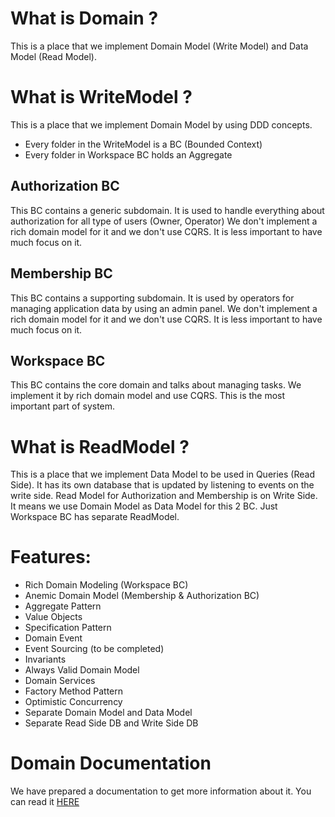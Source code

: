 
# What is Domain ?
This is a place that we implement Domain Model (Write Model) and Data Model (Read Model).

# What is WriteModel ?
This is a place that we implement Domain Model by using DDD concepts.
- Every folder in the WriteModel is a BC (Bounded Context)
- Every folder in Workspace BC holds an Aggregate


## Authorization BC
This BC contains a generic subdomain. It is used to handle everything about authorization for all type of users (Owner, Operator)
We don't implement a rich domain model for it and we don't use CQRS. It is less important to have much focus on it.


## Membership BC
This BC contains a supporting subdomain. It is used by operators for managing application data by using an admin panel.
We don't implement a rich domain model for it and we don't use CQRS. It is less important to have much focus on it.

## Workspace BC
This BC contains the core domain and talks about managing tasks. We implement it by rich domain model and use CQRS. This is the most important part of system.

# What is ReadModel ?
This is a place that we implement Data Model to be used in Queries (Read Side). It has its own database that is updated by listening to events on the write side.
Read Model for Authorization and Membership is on Write Side. It means we use Domain Model as Data Model for this 2 BC.
Just Workspace BC has separate ReadModel.


# Features:

- Rich Domain Modeling (Workspace BC)
- Anemic Domain Model (Membership & Authorization BC)
- Aggregate Pattern
- Value Objects
- Specification Pattern
- Domain Event
- Event Sourcing (to be completed)
- Invariants
- Always Valid Domain Model
- Domain Services
- Factory Method Pattern
- Optimistic Concurrency
- Separate Domain Model and Data Model
- Separate Read Side DB and Write Side DB


# Domain Documentation
We have prepared a documentation to get more information about it. You can read it [HERE](https://github.com/hamed-shirbandi/TaskoMask/wiki/Domain-Documentation)